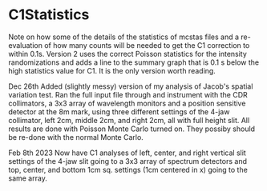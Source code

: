 # C1Statistics
Note on how some of the details of the statistics of mcstas files and a re-evaluation of how many 
counts will be needed to get the C1 correction to within 0.1s.
Version 2 uses the correct Poisson statistics for the intensity randomizations and adds a line to the summary
graph that is 0.1 s below the high statistics value for C1. It is the only version worth reading.

Dec 26th Added (slightly messy) version of my analysis of Jacob's spatial variation test. Ran 
the full input file through and instrument with the CDR collimators, a 3x3 array of wavelength monitors
and a position sensitive detector at the 8m mark, using three different settings of the 4-jaw
collimator, left 2cm, middle 2cm, and right 2cm, all with full height slit. All results are done
with Poisson Monte Carlo turned on. They possiby should be re-done with the normal Monte Carlo.

Feb 8th 2023 Now have C1 analyses of left, center, and right vertical slit settings of the
4-jaw slit going to a 3x3 array of spectrum detectors and top, center, and bottom 1cm sq. settings
(1cm centered in x) going to the same array.
